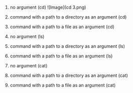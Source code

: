 1. no argument (cd)
![Image](cd 3.png)

2. command with a path to a directory as an argument (cd)
   

4. command with a path to a file as an argument (cd)


1. no argument (ls)
   

3. command with a path to a directory as an argument (ls)
   

5. command with a path to a file as an argument (ls)
   


1. no argument (cat)
   

3. command with a path to a directory as an argument (cat)
   

5. command with a path to a file as an argument (cat)


